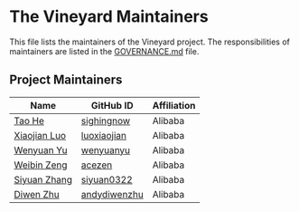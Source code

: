 # The Vineyard Maintainers

This file lists the maintainers of the Vineyard project. The responsibilities of maintainers are listed in the [GOVERNANCE.md](GOVERNANCE.md) file.

## Project Maintainers
| Name | GitHub ID | Affiliation |
| ---- | --------- | ----------- |
| [Tao He](mailto:linzhu.ht@alibaba-inc.com) | [sighingnow](https://github.com/sighingnow) | Alibaba |
| [Xiaojian Luo](mailto:lxj193371@alibaba-inc.com) | [luoxiaojian](https://github.com/luoxiaojian) | Alibaba |
| [Wenyuan Yu](mailto:wenyuan.ywy@alibaba-inc.com) | [wenyuanyu](https://github.com/wenyuanyu) | Alibaba |
| [Weibin Zeng](mailto:qiaozi.zwb@alibaba-inc.com) | [acezen](https://github.com/acezen) | Alibaba |
| [Siyuan Zhang](mailto:siyuanzhang.zsy@alibaba-inc.com) | [siyuan0322](https://github.com/siyuan0322) | Alibaba |
| [Diwen Zhu](mailto:diwen.zdw@alibaba-inc.com) | [andydiwenzhu](https://github.com/andydiwenzhu) | Alibaba |
